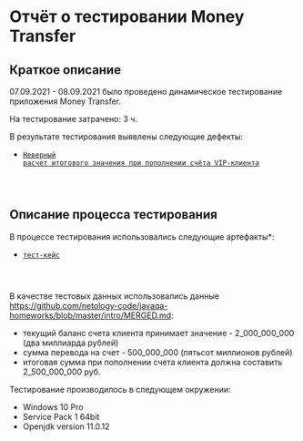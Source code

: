 # Отчёт о тестировании Money Transfer

## Краткое описание

07.09.2021 - 08.09.2021 было проведено динамическое тестирование приложения Money Transfer.

На тестирование затрачено: 3 ч.

В результате тестирования выявлены следующие дефекты:

* <code>[Неверный расчет итогового значения при пополнении счёта VIP-клиента](https://github.com/rmsmar/Money-Transfer_1.1/issues/1)
</code>

## Описание процесса тестирования

В процессе тестирования использовались следующие артефакты*:

* <code>[тест-кейс](https://docs.google.com/spreadsheets/d/1AKbcv3IvC6khU82rsO1zsO5rWynIftw5/edit?usp=sharing&ouid=101407975106243608089&rtpof=true&sd=true)
</code>

В качестве тестовых данных использовались данные https://github.com/netology-code/javaqa-homeworks/blob/master/intro/MERGED.md:
* текущий баланс счета клиента принимает значение - 2_000_000_000 (два миллиарда рублей)
* сумма перевода на счет - 500_000_000 (пятьсот миллионов рублей)
* итоговая сумма при пополнении счета клиента должна составить 2_500_000_000 руб.

Тестирование производилось в следующем окружении:
* Windows 10 Pro
* Service Pack 1 64bit
* Openjdk version 11.0.12 